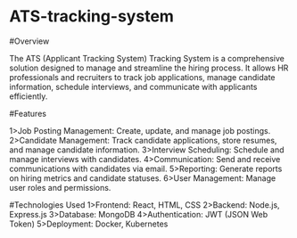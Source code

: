 # ATS-tracking-system

#Overview

The ATS (Applicant Tracking System) Tracking System is a comprehensive solution designed to manage and streamline the hiring process. It allows HR professionals and recruiters to track job applications, manage candidate information, schedule interviews, and communicate with applicants efficiently.


#Features

1>Job Posting Management: Create, update, and manage job postings.
2>Candidate Management: Track candidate applications, store resumes, and manage candidate information.
3>Interview Scheduling: Schedule and manage interviews with candidates.
4>Communication: Send and receive communications with candidates via email.
5>Reporting: Generate reports on hiring metrics and candidate statuses.
6>User Management: Manage user roles and permissions.


#Technologies Used
1>Frontend: React, HTML, CSS
2>Backend: Node.js, Express.js
3>Database: MongoDB
4>Authentication: JWT (JSON Web Token)
5>Deployment: Docker, Kubernetes
